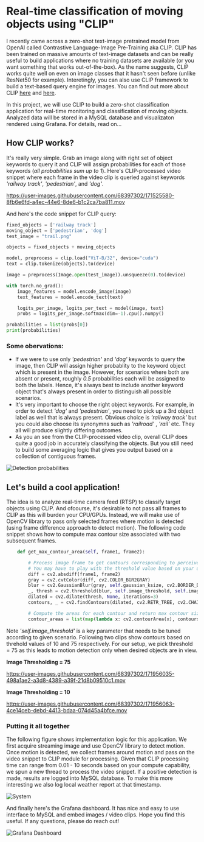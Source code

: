 # Real-time classification of moving objects using "CLIP"
I recently came across a zero-shot text-image pretrained model from OpenAI called Contrastive Language-Image Pre-Training aka CLIP. CLIP has been trained on massive amounts of text-image datasets and can be really useful to build applications where no training datasets are available (or you want something that works out-of-the-box). As the name suggests, CLIP works quite well on even on image classes that it hasn't seen before (unlike ResNet50 for example). Interetingly, you can also use CLIP framework to build a text-based query engine for images. You can find out more about CLIP [here](https://arxiv.org/abs/2103.00020) and [here](https://openai.com/blog/clip/).

In this project, we will use CLIP to build a zero-shot classification application for real-time monitoring and classification of moving objects. Analyzed data will be stored in a MySQL database and visualizaton rendered using Grafana. For details, read on...

## How CLIP works?
It's really very simple. Grab an image along with right set of object keywords to query it and CLIP will assign probabilities for each of those keywords (*all probabilities sum up to 1*). Here's CLIP-processed video snippet where each frame in the video clip is queried against keywords *'railway track'*, *'pedestrian'*, and *'dog'*. 

https://user-images.githubusercontent.com/68397302/171525580-8fb6e6fd-a4ec-44e6-8de6-b1c2ca7ba811.mov

And here's the code snippet for CLIP query:

```python
fixed_objects = ['railway track']
moving_object = ['pedestrian', 'dog']
test_image = "trail.png"

objects = fixed_objects + moving_objects

model, preprocess = clip.load("ViT-B/32", device="cuda")
text = clip.tokenize(objects).to(device)

image = preprocess(Image.open(test_image)).unsqueeze(0).to(device)

with torch.no_grad():
    image_features = model.encode_image(image)
    text_features = model.encode_text(text)

    logits_per_image, logits_per_text = model(image, text)
    probs = logits_per_image.softmax(dim=-1).cpu().numpy()

probabilities = list(probs[0])
print(probabilities)
```
### Some obervations:
* If we were to use only *'pedestrian'* and *'dog'* keywords to query the image, then CLIP will assign higher probablity to the keyword object which is present in the image. However, for scenarios where both are absent or present, roughly *0.5* probabilities each will be assigned to both the labels. Hence, it's always best to include another keyword object that's always present in order to distinguish all possible scenarios.
* It's very important to choose the right object keywords. For example, in order to detect *'dog'* and *'pedestrian'*, you need to pick up a 3rd object label as well that is always present. Obvious choice is *'railway track'* but you could also choose its synonymns such as *'railroad'* , *'rail'* etc. They all will  produce slightly differing outcomes. 
* As you an see from the CLIP-processed video clip, overall CLIP does quite a good job in accurately classifying the objects. But you still need to build some averaging logic that gives you output based on a collection of contiguous frames.  

![Detection probabilities](https://github.com/priyanka1rajan/CLIP-Application/blob/main/detection_probabilities.png?raw=true)


## Let's build a cool application! 
The idea is to analyze real-time camera feed (RTSP) to classify target objects using CLIP. And ofcourse, it's desirable to not pass all frames to CLIP as this will burden your CPU/GPUs. Instead, we will make use of OpenCV library to pass only selected frames where motion is detected (using frame difference approach to detect motion). The following code snippet shows how to compute max contour size associated with two subsequent frames. 


```python
    def get_max_contour_area(self, frame1, frame2):

        # Process image frame to get contours corresponding to perceived movements relative to frame1
        # You may have to play with the threshold value based on your usecase
        diff = cv2.absdiff(frame1, frame2)
        gray = cv2.cvtColor(diff, cv2.COLOR_BGR2GRAY)
        blur = cv2.GaussianBlur(gray, self.gaussian_ksize, cv2.BORDER_DEFAULT)
        _, thresh = cv2.threshold(blur, self.image_threshold, self.image_maxval, cv2.THRESH_BINARY)
        dilated = cv2.dilate(thresh, None, iterations=3)
        contours, _ = cv2.findContours(dilated, cv2.RETR_TREE, cv2.CHAIN_APPROX_SIMPLE)

        # Compute the areas for each contour and return max contour size
        contour_areas = list(map(lambda x: cv2.contourArea(x), contours))
```

Note *'self.image_threshold'* is a key parameter that needs to be tuned according to given scenario. Following two clips show contours based on threhold values of 10 and 75 respectively. For our setup, we pick threshold = 75 as this leads to motion detection only when desired objects are in view.

**Image Thresholding = 75**

https://user-images.githubusercontent.com/68397302/171956035-498a1ae2-a3d8-4389-a39f-21d8b09510c1.mov

**Image Thresholding = 10**

https://user-images.githubusercontent.com/68397302/171956063-4ce14ceb-debd-4413-bdaa-074d45a4bfce.mov

### Putting it all together
The following figure shows implementation logic for this application. We first acquire streaming image and use OpenCV library to detect motion. Once motion is detected, we collect frames around motion and pass on the video snippet to CLIP module for processing. Given that CLIP processing time can range from 0.01 - 10 seconds based on your compute capability, we spun a new thread to process the video snippet. If a positive detection is made, results are logged into MySQL database. To make this more interesting we also log local weather report at that timestamp. 

![System](https://user-images.githubusercontent.com/68397302/173497497-e29edabf-4014-47b3-ad7f-abd86aa26bed.png)


And finally here's the Grafana dashboard. It has nice and easy to use interface to MySQL and embed images / video clips. Hope you find this useful. If any questions, please do reach out!

![Grafana Dashboard](https://user-images.githubusercontent.com/68397302/173497586-f088d2e8-8335-441a-88d7-789c64e2eee0.png)
